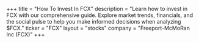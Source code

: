 +++
title = "How To Invest In FCX"
description = "Learn how to invest in FCX with our comprehensive guide. Explore market trends, financials, and the social pulse to help you make informed decisions when analyzing $FCX."
ticker = "FCX"
layout = "stocks"
company = "Freeport-McMoRan Inc (FCX)"
+++

